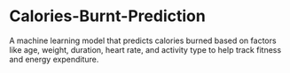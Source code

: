 # Calories-Burnt-Prediction
A machine learning model that predicts calories burned based on factors like age, weight, duration, heart rate, and activity type to help track fitness and energy expenditure.
